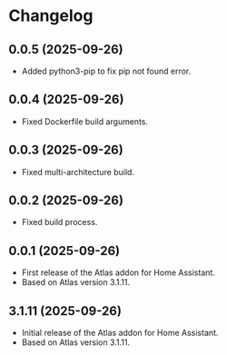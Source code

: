 # Changelog

## 0.0.5 (2025-09-26)

- Added python3-pip to fix pip not found error.

## 0.0.4 (2025-09-26)

- Fixed Dockerfile build arguments.

## 0.0.3 (2025-09-26)

- Fixed multi-architecture build.

## 0.0.2 (2025-09-26)

- Fixed build process.

## 0.0.1 (2025-09-26)

- First release of the Atlas addon for Home Assistant.
- Based on Atlas version 3.1.11.

## 3.1.11 (2025-09-26)

- Initial release of the Atlas addon for Home Assistant.
- Based on Atlas version 3.1.11.
